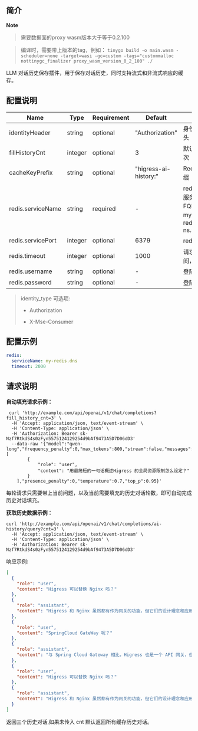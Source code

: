 ## 简介

**Note**

> 需要数据面的proxy wasm版本大于等于0.2.100

> 编译时，需要带上版本的tag，例如：
`tinygo build -o main.wasm -scheduler=none -target=wasi -gc=custom -tags="custommalloc nottinygc_finalizer proxy_wasm_version_0_2_100" ./`

LLM 对话历史保存插件，用于保存对话历史，同时支持流式和非流式响应的缓存。

## 配置说明

| Name              | Type    | Requirement | Default               | Description                                                               |
|-------------------|---------|-------------|-----------------------|---------------------------------------------------------------------------|
| identityHeader    | string  | optional    | "Authorization"       | 身份解析对应的请求头                                                                |
| fillHistoryCnt    | integer | optional    | 3                     | 默认填充历史对话轮次                                                                |
| cacheKeyPrefix    | string  | optional    | "higress-ai-history:" | Redis缓存Key的前缀                                                             |
| redis.serviceName | string  | required    | -                     | redis 服务名称，带服务类型的完整 FQDN 名称，例如 my-redis.dns、redis.my-ns.svc.cluster.local |
| redis.servicePort | integer | optional    | 6379                  | redis 服务端口                                                                |
| redis.timeout     | integer | optional    | 1000                  | 请求 redis 的超时时间，单位为毫秒                                                      |
| redis.username    | string  | optional    | -                     | 登陆 redis 的用户名                                                             |
| redis.password    | string  | optional    | -                     | 登陆 redis 的密码                                                              |

> identity_type 可选项:
>
>- Authorization
>
>- X-Mse-Consumer

## 配置示例

```yaml
redis:
  serviceName: my-redis.dns
  timeout: 2000
```

## 请求说明

**自动填充请求示例：**

```
 curl 'http://example.com/api/openai/v1/chat/completions?fill_history_cnt=3' \
  -H 'Accept: application/json, text/event-stream' \
  -H 'Content-Type: application/json' \
  -H 'Authorization: Bearer sk-Nzf7RtkdS4s0zFyn5575124129254d9bAf9473A5D7D06dD3'
  --data-raw '{"model":"qwen-long","frequency_penalty":0,"max_tokens":800,"stream":false,"messages":[
        {
            "role": "user",
            "content": "用最简短的一句话概述Higress 的全局资源限制怎么设定？"
        }
    ],"presence_penalty":0,"temperature":0.7,"top_p":0.95}'
```

每轮请求只需要带上当前问题，以及当前需要填充的历史对话轮数，即可自动完成历史对话填充。

**获取历史数据示例：**

```
curl 'http://example.com/api/openai/v1/chat/completions/ai-history/query?cnt=3' \
  -H 'Accept: application/json, text/event-stream' \
  -H 'Content-Type: application/json' \
  -H 'Authorization: Bearer sk-Nzf7RtkdS4s0zFyn5575124129254d9bAf9473A5D7D06dD3'
```

响应示例:

```json
[
  {
    "role": "user",
    "content": "Higress 可以替换 Nginx 吗？"
  },
  {
    "role": "assistant",
    "content": "Higress 和 Nginx 虽然都有作为网关的功能，但它们的设计理念和应用场景有所不同。Nginx 更多是作为一个高性能的 HTTP 和反向代理服务器被大家熟知，而 Higress 是一个云原生网关，除了基础的路由转发能力外，还集成了服务网格、可观测性、安全管理等众多云原生特性。\\n\\n因此，如果你想在云原生环境中部署应用，并且希望获得现代应用所需的高级功能，比如服务治理、灰度发布、熔断限流、安全认证等功能，那么 Higress 可以作为一个很好的 Nginx 替代方案。但如果是较为简单的静态网站或者仅需要基本的反向代理功能，传统的 Nginx 配置可能会更为简单直接。"
  },
  {
    "role": "user",
    "content": "SpringCloud GateWay 呢？"
  },
  {
    "role": "assistant",
    "content": "与 Spring Cloud Gateway 相比，Higress 也是一个 API 网关，但它们之间存在一些关键的区别：\\n\\n- **设计理念**：Spring Cloud Gateway 主要针对微服务架构中的服务间通信和路由，它作为 Spring Cloud 生态系统的一部分，更加专注于 Java 开发者的微服务场景。而 Higress 作为云原生网关，不仅关注服务间的通信，还提供了一系列云原生功能，如服务网格、可观测性、安全管理等。\\n- **部署方式**：Spring Cloud Gateway 通常作为微服务应用的一部分运行在应用服务器内，而 Higress 通常以独立的微服务或者容器化服务的形式部署在 Kubernetes 环境中，适用于现代云原生部署模型。\\n- **扩展性和集成**：Higress 提供了更广泛的集成和支持，例如与 Istio、Kubernetes 等生态系统的深度集成，这使得它可以更好地适应复杂的云原生环境。\\n\\n因此，如果你的应用程序是基于 Spring Cloud 构建的，并且你想要一个轻量级的、易于集成的服务网关，那么 Spring Cloud Gateway 可能是一个合适的选择。但是，如果你正在构建或重构云原生应用，并且需要更强大的路由规则、服务治理、可观测性等功能，那么 Higress 将是一个更好的选择。"
  },
  {
    "role": "user",
    "content": "Higress 可以替换 Nginx 吗？"
  },
  {
    "role": "assistant",
    "content": "Higress 和 Nginx 虽然都有作为网关的功能，但它们的设计理念和应用场景有所不同。Nginx 更多是作为一个高性能的 HTTP 和反向代理服务器被大家熟知，而 Higress 是一个云原生网关，除了基础的路由转发能力外，还集成了服务网格、可观测性、安全管理等众多云原生特性。\\n\\n因此，如果你想在云原生环境中部署应用，并且希望获得现代应用所需的高级功能，比如服务治理、灰度发布、熔断限流、安全认证等功能，那么 Higress 可以作为一个很好的 Nginx 替代方案。但如果是较为简单的静态网站或者仅需要基本的反向代理功能，传统的 Nginx 配置可能会更为简单直接。"
  }
]
```

返回三个历史对话,如果未传入 cnt 默认返回所有缓存历史对话。